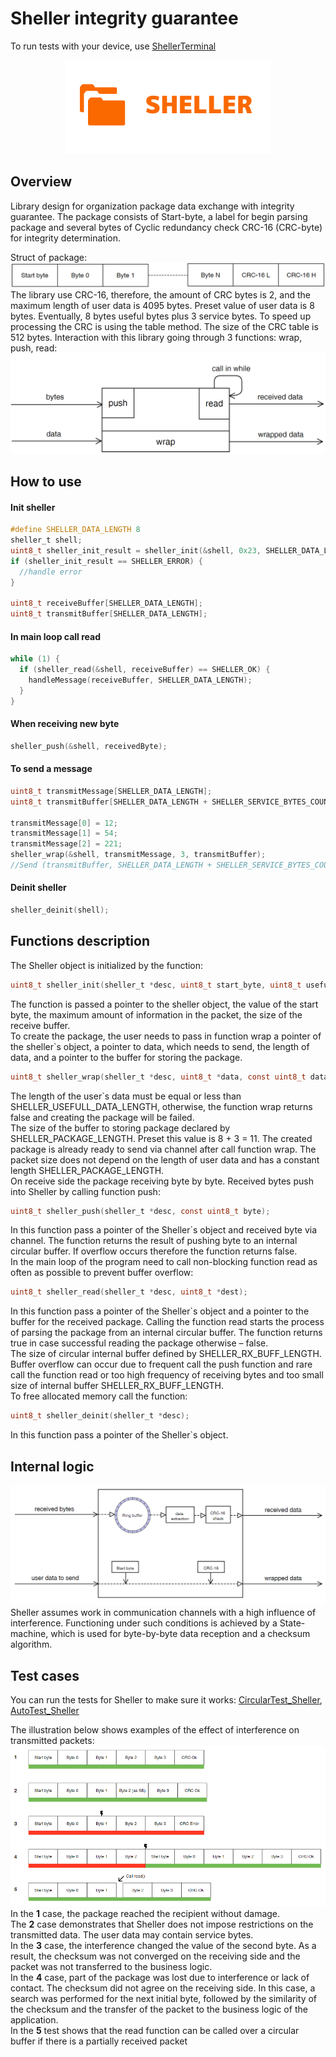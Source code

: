 # Sheller integrity guarantee
To run tests with your device, use [ShellerTerminal](https://github.com/VNovytskyi/ShellerTerminal)
<p align="center">
  <img src="logo.png">
</p>

## Overview
Library design for organization package data exchange with  integrity guarantee.
The package consists of Start-byte, a label for begin parsing 
package and several bytes of Cyclic redundancy check CRC-16 (CRC-byte) for integrity determination. <br>

Struct of package:
![Struct of the package](Schemes/Scheme3.PNG)
The library use CRC-16, therefore, the amount of CRC bytes is 2, and the maximum length of user data is 4095 bytes. 
Preset value of user data is 8 bytes. Eventually, 8 bytes useful bytes plus 3 service bytes. To speed up processing the CRC is using the table method.
The size of the CRC table is 512 bytes. Interaction with this library going through 3 functions: wrap, push, read:
![Struct of the package](Schemes/Scheme1.PNG)

## How to use
#### Init sheller
```c
#define SHELLER_DATA_LENGTH 8
sheller_t shell;
uint8_t sheller_init_result = sheller_init(&shell, 0x23, SHELLER_DATA_LENGTH, 128);
if (sheller_init_result == SHELLER_ERROR) {
  //handle error
}
    
uint8_t receiveBuffer[SHELLER_DATA_LENGTH];
uint8_t transmitBuffer[SHELLER_DATA_LENGTH];
```
#### In main loop call read
```c
while (1) {
  if (sheller_read(&shell, receiveBuffer) == SHELLER_OK) {
    handleMessage(receiveBuffer, SHELLER_DATA_LENGTH);
  }
}
```
#### When receiving new byte
```c
sheller_push(&shell, receivedByte);
```
#### To send a message
```c
uint8_t transmitMessage[SHELLER_DATA_LENGTH];
uint8_t transmitBuffer[SHELLER_DATA_LENGTH + SHELLER_SERVICE_BYTES_COUNT];

transmitMessage[0] = 12;
transmitMessage[1] = 54;
transmitMessage[2] = 221;
sheller_wrap(&shell, transmitMessage, 3, transmitBuffer);
//Send (transmitBuffer, SHELLER_DATA_LENGTH + SHELLER_SERVICE_BYTES_COUNT)
```
#### Deinit sheller
```c
sheller_deinit(shell);
```
## Functions description
The Sheller object is initialized by the function:
```c
uint8_t sheller_init(sheller_t *desc, uint8_t start_byte, uint8_t usefull_data_length, uint16_t rx_buff_length);
```
The function is passed a pointer to the sheller object, the value of the start byte, the maximum amount of information in the packet, the size of the receive buffer.<br>
To create the package, the user needs to pass in function wrap a pointer of the sheller`s object, a pointer to data, which needs to send, the length of data, and a pointer to the buffer for storing the package.
```c
uint8_t sheller_wrap(sheller_t *desc, uint8_t *data, const uint8_t data_length, uint8_t *dest);
```
The length of the user`s data must be equal or less than SHELLER_USEFULL_DATA_LENGTH, otherwise, the function wrap returns false and creating the package will be failed. <br>
The size of the buffer to storing package declared by SHELLER_PACKAGE_LENGTH. Preset this value is 8 + 3 = 11. The created package is already ready to send via channel after call function wrap. The packet size does not depend on the length of user data and has a constant length SHELLER_PACKAGE_LENGTH. <br>
On receive side the package receiving byte by byte. Received bytes push into Sheller by calling function push:
```c
uint8_t sheller_push(sheller_t *desc, const uint8_t byte);
```
In this function pass a pointer of the Sheller`s object and received byte via channel. The function returns the result of pushing byte to an internal circular buffer. If overflow occurs therefore the function returns false.<br>
In the main loop of the program need to call non-blocking function read as often as possible to prevent buffer overflow:
```c
uint8_t sheller_read(sheller_t *desc, uint8_t *dest);
```
In this function pass a pointer of the Sheller`s object and a pointer to the buffer for the received package. Calling the function read starts the process of parsing the package from an internal circular buffer. The function returns true in case successful reading the package otherwise – false.<br>
The size of circular internal buffer defined by SHELLER_RX_BUFF_LENGTH.<br>
Buffer overflow can occur due to frequent call the push function and rare call the function read or too high frequency of receiving bytes and too small size of internal buffer SHELLER_RX_BUFF_LENGTH.<br>
To free allocated memory call the function:
```c
uint8_t sheller_deinit(sheller_t *desc);
```
In this function pass a pointer of the Sheller`s object.


## Internal logic
![Struct of the package](Schemes/Scheme2.PNG)
Sheller assumes work in communication channels with a high influence of interference. Functioning under such conditions is achieved by a State-machine, which is used for byte-by-byte data reception and a checksum algorithm. <br>

## Test cases
You can run the tests for Sheller to make sure it works: [CircularTest_Sheller](https://github.com/VNovytskyi/CircularTest_Sheller), [AutoTest_Sheller](https://github.com/VNovytskyi/AutoTest_Sheller)

The illustration below shows examples of the effect of interference on transmitted packets:
![Struct of the package](Schemes/Scheme4.PNG)
In the <b>1</b> case, the package reached the recipient without damage.<br>
The <b>2</b> case demonstrates that Sheller does not impose restrictions on the transmitted data. The user data may contain service bytes.<br>
In the <b>3</b> case, the interference changed the value of the second byte. As a result, the checksum was not converged on the receiving side and the packet was not transferred to the business logic.<br>
In the <b>4</b> case, part of the package was lost due to interference or lack of contact. The checksum did not agree on the receiving side. In this case, a search was performed for the next initial byte, followed by the similarity of the checksum and the transfer of the packet to the business logic of the application.<br> 
In the <b>5</b>  test shows that the read function can be called over a circular buffer if there is a partially received packet

